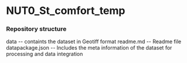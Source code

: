 # NUT0_St_comfort_temp
###  Repository structure
data                    -- containts the dataset in Geotiff format
readme.md               -- Readme file 
datapackage.json        -- Includes the meta information of the dataset for processing and data integration

